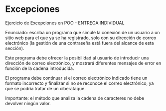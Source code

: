 # Excepciones
Ejercicio de Excepciones en POO - ENTREGA INDIVIDUAL

Enunciado: escriba un programa que simule la conexión de un usuario a un sitio web para el que ya se ha registrado, solo con su dirección de correo electrónico (la gestión de una contraseña está fuera del alcance de esta sección). 

Este programa debe ofrecer la posibilidad al usuario de introducir una dirección de correo electrónico, y mostrará diferentes mensajes de error en función de la cadena introducida. 

El programa debe continuar si el correo electrónico indicado tiene un formato incorrecto y finalizar si no se reconoce el correo electrónico, ya que se podría tratar de un ciberataque. 

Importante: el método que analiza la cadena de caracteres no debe devolver ningún valor.
